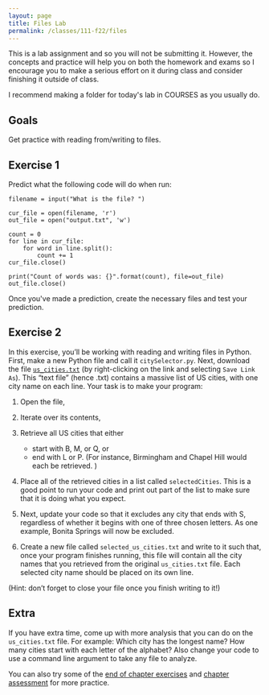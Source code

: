 ```yaml
---
layout: page
title: Files Lab 
permalink: /classes/111-f22/files
---
```


This is a lab assignment and so you will not be submitting it.
However, the concepts and practice will help you on both the homework and exams so I encourage you to make a serious effort on it during class and consider finishing it outside of class.

I recommend making a folder for today's lab in COURSES as you usually do.

## Goals
Get practice with reading from/writing to files.

## Exercise 1
Predict what the following code will do when run:
```
filename = input("What is the file? ")

cur_file = open(filename, 'r')
out_file = open("output.txt", 'w')

count = 0
for line in cur_file:
    for word in line.split():
        count += 1
cur_file.close()

print("Count of words was: {}".format(count), file=out_file)
out_file.close()
```

Once you've made a prediction, create the necessary files and test your prediction.

## Exercise 2
In this exercise, you’ll be working with reading and writing files in Python. 
First, make a new Python file and call it `citySelector.py`. Next, download the file [`us_cities.txt`](us_cities.txt) (by right-clicking on the link and selecting `Save Link As`).
This “text file” (hence .txt) contains a massive list of US cities, with one city name on each line.
Your task is to make your program:
1. Open the file,
2. Iterate over its contents, 
3. Retrieve all US cities that either 
    * start with B, M, or Q, or 
    * end with L or P. (For instance, Birmingham and Chapel Hill would each be retrieved. )
4. Place all of the retrieved cities in a list called `selectedCities`. This is a good point to run your code and print out part of the list to make sure that it is doing what you expect.

5. Next, update your code so that it excludes any city that ends with S, regardless of whether it begins with one of three chosen letters. As one example, Bonita Springs will now be excluded.
6. Create a new file called `selected_us_cities.txt` and write to it such that, once your program finishes running, this file will contain all the city names that you retrieved from the original `us_cities.txt` file. Each selected city name should be placed on its own line.

(Hint: don’t forget to close your file once you finish writing to it!)

## Extra
If you have extra time, come up with more analysis that you can do on the `us_cities.txt` file.
For example: Which city has the longest name? How many cities start with each letter of the alphabet?
Also change your code to use a command line argument to take any file to analyze.

You can also try some of the [end of chapter exercises](https://runestone.academy/ns/books/published/intro-cs/Files/Exercises.html) and [chapter assessment](https://runestone.academy/ns/books/published/intro-cs/Files/ChapterAssessment.html) for more practice.